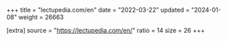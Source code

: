 +++
title = "lectupedia.com/en"
date = "2022-03-22"
updated = "2024-01-08"
weight = 26663

[extra]
source = "https://lectupedia.com/en/"
ratio = 14
size = 26
+++
